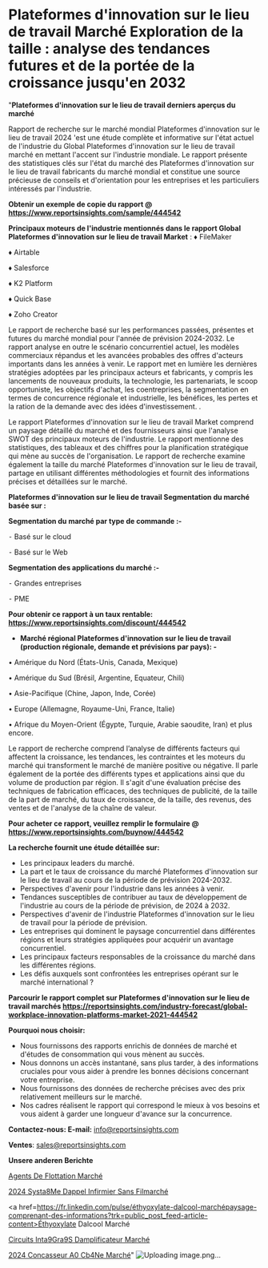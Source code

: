 # Plateformes d'innovation sur le lieu de travail Marché Exploration de la taille : analyse des tendances futures et de la portée de la croissance jusqu'en 2032

"<strong>Plateformes d'innovation sur le lieu de travail derniers aperçus du marché</strong>

Rapport de recherche sur le marché mondial Plateformes d'innovation sur le lieu de travail 2024 'est une étude complète et informative sur l'état actuel de l'industrie du Global Plateformes d'innovation sur le lieu de travail marché en mettant l'accent sur l'industrie mondiale. Le rapport présente des statistiques clés sur l'état du marché des Plateformes d'innovation sur le lieu de travail fabricants du marché mondial et constitue une source précieuse de conseils et d'orientation pour les entreprises et les particuliers intéressés par l'industrie.

<strong>Obtenir un exemple de copie du rapport @ <a href=https://www.reportsinsights.com/sample/444542>https://www.reportsinsights.com/sample/444542</a></strong>

<strong>Principaux moteurs de l'industrie mentionnés dans le rapport Global Plateformes d'innovation sur le lieu de travail Market</strong> :
♦ FileMaker

♦ Airtable

♦ Salesforce

♦ K2 Platform

♦ Quick Base

♦ Zoho Creator

Le rapport de recherche basé sur les performances passées, présentes et futures du marché mondial pour l'année de prévision 2024-2032. Le rapport analyse en outre le scénario concurrentiel actuel, les modèles commerciaux répandus et les avancées probables des offres d'acteurs importants dans les années à venir. Le rapport met en lumière les dernières stratégies adoptées par les principaux acteurs et fabricants, y compris les lancements de nouveaux produits, la technologie, les partenariats, le scoop opportuniste, les objectifs d'achat, les coentreprises, la segmentation en termes de concurrence régionale et industrielle, les bénéfices, les pertes et la ration de la demande avec des idées d'investissement. .

Le rapport Plateformes d'innovation sur le lieu de travail Market comprend un paysage détaillé du marché et des fournisseurs ainsi que l'analyse SWOT des principaux moteurs de l'industrie. Le rapport mentionne des statistiques, des tableaux et des chiffres pour la planification stratégique qui mène au succès de l'organisation. Le rapport de recherche examine également la taille du marché Plateformes d'innovation sur le lieu de travail, partage en utilisant différentes méthodologies et fournit des informations précises et détaillées sur le marché.

<strong>Plateformes d'innovation sur le lieu de travail Segmentation du marché basée sur :</strong>

<strong>Segmentation du marché par type de commande :-</strong>

⁃ Basé sur le cloud

⁃ Basé sur le Web

<strong>Segmentation des applications du marché :-</strong>

⁃ Grandes entreprises

⁃ PME

<strong>Pour obtenir ce rapport à un taux rentable: <a href=https://www.reportsinsights.com/discount/444542>https://www.reportsinsights.com/discount/444542</a></strong>
<ul>
  <li><strong>Marché régional Plateformes d'innovation sur le lieu de travail (production régionale, demande et prévisions par pays): -</strong></li>
</ul>
• Amérique du Nord (États-Unis, Canada, Mexique)

• Amérique du Sud (Brésil, Argentine, Equateur, Chili)

• Asie-Pacifique (Chine, Japon, Inde, Corée)

• Europe (Allemagne, Royaume-Uni, France, Italie)

• Afrique du Moyen-Orient (Égypte, Turquie, Arabie saoudite, Iran) et plus encore.

Le rapport de recherche comprend l’analyse de différents facteurs qui affectent la croissance, les tendances, les contraintes et les moteurs du marché qui transforment le marché de manière positive ou négative. Il parle également de la portée des différents types et applications ainsi que du volume de production par région. Il s'agit d'une évaluation précise des techniques de fabrication efficaces, des techniques de publicité, de la taille de la part de marché, du taux de croissance, de la taille, des revenus, des ventes et de l'analyse de la chaîne de valeur.

<strong>Pour acheter ce rapport, veuillez remplir le formulaire @   <a href=https://www.reportsinsights.com/buynow/444542>https://www.reportsinsights.com/buynow/444542</a></strong>

<strong>La recherche fournit une étude détaillée sur:</strong>
<ul>
  <li>Les principaux leaders du marché.</li>
  <li>La part et le taux de croissance du marché Plateformes d'innovation sur le lieu de travail au cours de la période de prévision 2024-2032.</li>
  <li>Perspectives d'avenir pour l'industrie dans les années à venir.</li>
  <li>Tendances susceptibles de contribuer au taux de développement de l'industrie au cours de la période de prévision, de 2024 à 2032.</li>
  <li>Perspectives d'avenir de l'industrie Plateformes d'innovation sur le lieu de travail pour la période de prévision.</li>
  <li>Les entreprises qui dominent le paysage concurrentiel dans différentes régions et leurs stratégies appliquées pour acquérir un avantage concurrentiel.</li>
  <li>Les principaux facteurs responsables de la croissance du marché dans les différentes régions.</li>
  <li>Les défis auxquels sont confrontées les entreprises opérant sur le marché international ?</li>
</ul>

<strong>Parcourir le rapport complet sur Plateformes d'innovation sur le lieu de travail marchés <a href=https://reportsinsights.com/industry-forecast/global-workplace-innovation-platforms-market-2021-444542>https://reportsinsights.com/industry-forecast/global-workplace-innovation-platforms-market-2021-444542</a></strong>

<strong>Pourquoi nous choisir:</strong>
<ul>
  <li>Nous fournissons des rapports enrichis de données de marché et d'études de consommation qui vous mènent au succès.</li>
  <li>Nous donnons un accès instantané, sans plus tarder, à des informations cruciales pour vous aider à prendre les bonnes décisions concernant votre entreprise.</li>
  <li>Nous fournissons des données de recherche précises avec des prix relativement meilleurs sur le marché.</li>
  <li>Nos cadres réalisent le rapport qui correspond le mieux à vos besoins et vous aident à garder une longueur d'avance sur la concurrence.</li>
</ul>
<strong>Contactez-nous:
</strong><strong>E-mail:</strong> <a href=mailto:info@reportsinsights.com>info@reportsinsights.com</a>

<strong>Ventes</strong>: <a href=mailto:sales@reportsinsights.com>sales@reportsinsights.com</a>

<strong>Unsere anderen Berichte</strong>

<a href=https://www.linkedin.com/pulse/agents-de-flottation-march%C3%A9-2024-part-croissance-pjkjc/>Agents De Flottation Marché</a>

<a href=https://www.linkedin.com/pulse/2024-syst%C3%A8me-dappel-infirmier-sans-filmarch%C3%A9-9ejic/>2024 Systa8Me Dappel Infirmier Sans Filmarché</a>

<a href=https://fr.linkedin.com/pulse/éthyoxylate-dalcool-marchépaysage-comprenant-des-informations?trk=public_post_feed-article-content>Éthyoxylate Dalcool Marché</a>

<a href=https://www.linkedin.com/pulse/circuits-int%C3%A9gr%C3%A9s-damplificateur-march%C3%A9-taille-ezbfc/>Circuits Inta9Gra9S Damplificateur Marché</a>

<a href=https://www.linkedin.com/pulse/2024-concasseur-%C3%A0-c%C3%B4ne-march%C3%A9-analyse-historique-moasc/>2024 Concasseur A0 Cb4Ne Marché</a>"
![Uploading image.png…]()
